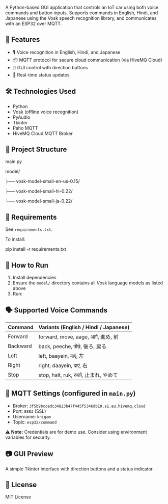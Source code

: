 A Python-based GUI application that controls an IoT car using both voice commands and button inputs. Supports commands in English, Hindi, and Japanese using the Vosk speech recognition library, and communicates with an ESP32 over MQTT.

## 🌟 Features

- 🎙️ Voice recognition in English, Hindi, and Japanese
- 📦 MQTT protocol for secure cloud communication (via HiveMQ Cloud)
- 🖱️ GUI control with direction buttons
- 🔄 Real-time status updates

## 🛠️ Technologies Used

- Python
- Vosk (offline voice recognition)
- PyAudio
- Tkinter
- Paho MQTT
- HiveMQ Cloud MQTT Broker

## 📁 Project Structure

main.py

model/

├── vosk-model-small-en-us-0.15/

├── vosk-model-small-hi-0.22/

└── vosk-model-small-ja-0.22/

## 🧪 Requirements

See `requirements.txt`.

To install:

pip install -r requirements.txt

## 🚀 How to Run

1. Install dependencies
2. Ensure the `model/` directory contains all Vosk language models as listed above
3. Run:

## 🗣️ Supported Voice Commands

| Command | Variants (English / Hindi / Japanese) |
| --- | --- |
| Forward | forward, move, aage, आगे, 進め, 前 |
| Backward | back, peeche, पीछे, 後ろ, 戻る |
| Left | left, baayein, बाएं, 左 |
| Right | right, daayein, दाएं, 右 |
| Stop | stop, halt, ruk, रुको, 止まれ, やめて |

## 🔐 MQTT Settings (configured in `main.py`)

- Broker: `3f5b9bccedc34823b47f445f5346db10.s1.eu.hivemq.cloud`
- Port: `8883` (SSL)
- Username: `knigam`
- Topic: `esp32/command`

⚠️ **Note:** Credentials are for demo use. Consider using environment variables for security.

## 📷 GUI Preview

A simple Tkinter interface with direction buttons and a status indicator.

## 📄 License

MIT License
